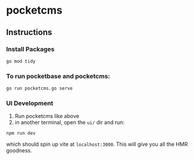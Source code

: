 # pocketcms

## Instructions

### Install Packages

```
go mod tidy
```

### To run pocketbase and pocketcms:

```
go run pocketcms.go serve
```

### UI Development
1. Run pocketcms like above
2. in another terminal, open the `ui/` dir and run:
```
npm run dev
```
which should spin up vite at `localhost:3000`. This will give you all the HMR goodness. 
